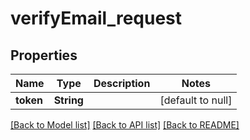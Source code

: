 # verifyEmail_request
## Properties

| Name | Type | Description | Notes |
|------------ | ------------- | ------------- | -------------|
| **token** | **String** |  | [default to null] |

[[Back to Model list]](../README.md#documentation-for-models) [[Back to API list]](../README.md#documentation-for-api-endpoints) [[Back to README]](../README.md)


